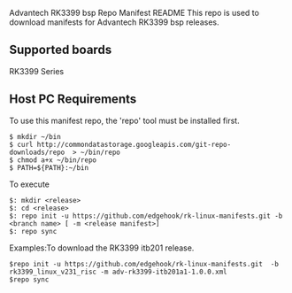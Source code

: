 Advantech RK3399 bsp Repo Manifest README
This repo is used to download manifests for Advantech RK3399 bsp releases.
## **Supported boards**
RK3399 Series
## Host PC Requirements
To use this manifest repo, the 'repo' tool must be installed first.
```
$ mkdir ~/bin
$ curl http://commondatastorage.googleapis.com/git-repo-downloads/repo  > ~/bin/repo
$ chmod a+x ~/bin/repo
$ PATH=${PATH}:~/bin
```
To execute
```
$: mkdir <release>
$: cd <release>
$: repo init -u https://github.com/edgehook/rk-linux-manifests.git -b <branch name> [ -m <release manifest>]
$: repo sync
```
Examples:To download the RK3399 itb201 release.
```
$repo init -u https://github.com/edgehook/rk-linux-manifests.git  -b rk3399_linux_v231_risc -m adv-rk3399-itb201a1-1.0.0.xml
$repo sync
```
